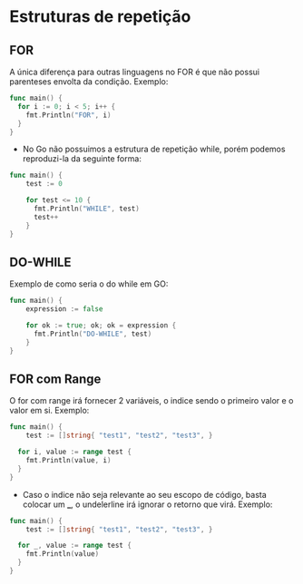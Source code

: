 # Estruturas de repetição

## FOR

A única diferença para outras linguagens no FOR é que não possui parenteses envolta da condição. Exemplo:

```Go
func main() {
  for i := 0; i < 5; i++ {
    fmt.Println("FOR", i)
  }
}
```

- No Go não possuimos a estrutura de repetição while, porém podemos reproduzi-la da seguinte forma:

```Go
func main() {
	test := 0

	for test <= 10 {
	  fmt.Println("WHILE", test)
      test++
	}
}
```

## DO-WHILE

Exemplo de como seria o do while em GO:

```Go
func main() {
	expression := false

	for ok := true; ok; ok = expression {
	  fmt.Println("DO-WHILE", test)
	}
}
```

## FOR com Range

O for com range irá fornecer 2 variáveis, o indice sendo o primeiro valor e o valor em si. Exemplo:

```Go
func main() {
	test := []string{ "test1", "test2", "test3", }

  for i, value := range test {
    fmt.Println(value, i)
  }
}
```

- Caso o indice não seja relevante ao seu escopo de código, basta colocar um **_**, o undelerline irá ignorar o retorno que virá. Exemplo:

```Go
func main() {
	test := []string{ "test1", "test2", "test3", }

  for _, value := range test {
    fmt.Println(value)
  }
}
```
